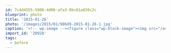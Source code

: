 ```yaml
---
id: 7c4d4555-5008-4d06-afa3-8bc61a839c2c
blueprint: photo
title: '2015-01-26'
photo: '/images/2015/01/906d9-2015-01-26-1.jpg'
caption: '<!-- wp:image --><figure class="wp-block-image"><img src="/assets/images/2015/01/906d9-2015-01-26-1.jpg" /></figure><!-- /wp:image --><!-- wp:paragraph --><p>Weekend bathroom reno #before</p><!-- /wp:paragraph -->'
import_id: '20928'
tags:
  - before
---
```

